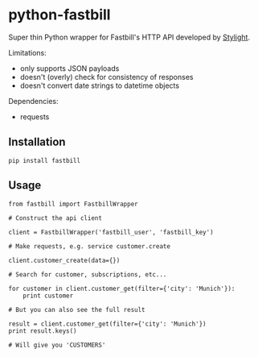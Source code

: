 # python-fastbill

Super thin Python wrapper for Fastbill's HTTP API developed by
[Stylight](http://www.stylight.de/).

Limitations:

* only supports JSON payloads
* doesn't (overly) check for consistency of responses
* doesn't convert date strings to datetime objects

Dependencies:

* requests

## Installation

	pip install fastbill


## Usage

    from fastbill import FastbillWrapper
    
    # Construct the api client

    client = FastbillWrapper('fastbill_user', 'fastbill_key')

    # Make requests, e.g. service customer.create

    client.customer_create(data={})

    # Search for customer, subscriptions, etc...

    for customer in client.customer_get(filter={'city': 'Munich'}):
        print customer

    # But you can also see the full result

    result = client.customer_get(filter={'city': 'Munich'})
    print result.keys()

    # Will give you 'CUSTOMERS'
